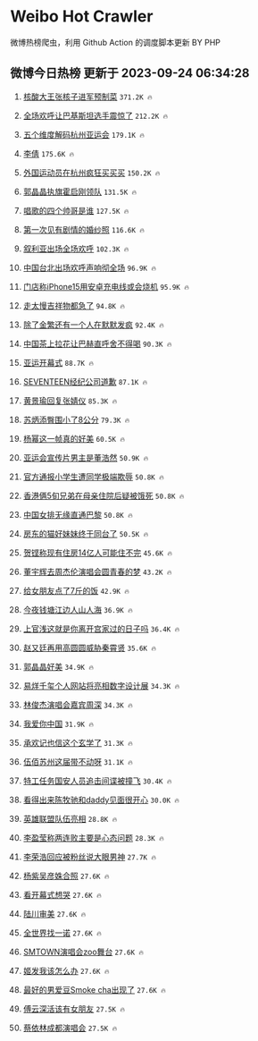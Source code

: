 # Weibo Hot Crawler 



微博热榜爬虫，利用 Github Action 的调度脚本更新 BY PHP 


## 微博今日热榜 更新于 2023-09-24 06:34:28 
1. [核酸大王张核子进军预制菜](https://s.weibo.com/weibo?q=%23%E6%A0%B8%E9%85%B8%E5%A4%A7%E7%8E%8B%E5%BC%A0%E6%A0%B8%E5%AD%90%E8%BF%9B%E5%86%9B%E9%A2%84%E5%88%B6%E8%8F%9C%23&t=31&band_rank=1&Refer=top) `371.2K 🔥` 

1. [全场欢呼让巴基斯坦选手震惊了](https://s.weibo.com/weibo?q=%23%E5%85%A8%E5%9C%BA%E6%AC%A2%E5%91%BC%E8%AE%A9%E5%B7%B4%E5%9F%BA%E6%96%AF%E5%9D%A6%E9%80%89%E6%89%8B%E9%9C%87%E6%83%8A%E4%BA%86%23&t=31&band_rank=2&Refer=top) `212.2K 🔥` 

1. [五个维度解码杭州亚运会](https://s.weibo.com/weibo?q=%23%E4%BA%94%E4%B8%AA%E7%BB%B4%E5%BA%A6%E8%A7%A3%E7%A0%81%E6%9D%AD%E5%B7%9E%E4%BA%9A%E8%BF%90%E4%BC%9A%23&t=31&band_rank=3&Refer=top) `179.1K 🔥` 

1. [李倩](https://s.weibo.com/weibo?q=%E6%9D%8E%E5%80%A9&t=31&band_rank=4&Refer=top) `175.6K 🔥` 

1. [外国运动员在杭州疯狂买买买](https://s.weibo.com/weibo?q=%23%E5%A4%96%E5%9B%BD%E8%BF%90%E5%8A%A8%E5%91%98%E5%9C%A8%E6%9D%AD%E5%B7%9E%E7%96%AF%E7%8B%82%E4%B9%B0%E4%B9%B0%E4%B9%B0%23&t=31&band_rank=5&Refer=top) `150.2K 🔥` 

1. [郭晶晶执旗霍启刚领队](https://s.weibo.com/weibo?q=%23%E9%83%AD%E6%99%B6%E6%99%B6%E6%89%A7%E6%97%97%E9%9C%8D%E5%90%AF%E5%88%9A%E9%A2%86%E9%98%9F%23&t=31&band_rank=6&Refer=top) `131.5K 🔥` 

1. [唱歌的四个帅哥是谁](https://s.weibo.com/weibo?q=%23%E5%94%B1%E6%AD%8C%E7%9A%84%E5%9B%9B%E4%B8%AA%E5%B8%85%E5%93%A5%E6%98%AF%E8%B0%81%23&t=31&band_rank=7&Refer=top) `127.5K 🔥` 

1. [第一次见有剧情的婚纱照](https://s.weibo.com/weibo?q=%E7%AC%AC%E4%B8%80%E6%AC%A1%E8%A7%81%E6%9C%89%E5%89%A7%E6%83%85%E7%9A%84%E5%A9%9A%E7%BA%B1%E7%85%A7&t=31&band_rank=8&Refer=top) `116.6K 🔥` 

1. [叙利亚出场全场欢呼](https://s.weibo.com/weibo?q=%23%E5%8F%99%E5%88%A9%E4%BA%9A%E5%87%BA%E5%9C%BA%E5%85%A8%E5%9C%BA%E6%AC%A2%E5%91%BC%23&t=31&band_rank=9&Refer=top) `102.3K 🔥` 

1. [中国台北出场欢呼声响彻全场](https://s.weibo.com/weibo?q=%23%E4%B8%AD%E5%9B%BD%E5%8F%B0%E5%8C%97%E5%87%BA%E5%9C%BA%E6%AC%A2%E5%91%BC%E5%A3%B0%E5%93%8D%E5%BD%BB%E5%85%A8%E5%9C%BA%23&t=31&band_rank=10&Refer=top) `96.9K 🔥` 

1. [门店称iPhone15用安卓充电线或会烧机](https://s.weibo.com/weibo?q=%23%E9%97%A8%E5%BA%97%E7%A7%B0iPhone15%E7%94%A8%E5%AE%89%E5%8D%93%E5%85%85%E7%94%B5%E7%BA%BF%E6%88%96%E4%BC%9A%E7%83%A7%E6%9C%BA%23&t=31&band_rank=11&Refer=top) `95.9K 🔥` 

1. [走太慢吉祥物都急了](https://s.weibo.com/weibo?q=%23%E8%B5%B0%E5%A4%AA%E6%85%A2%E5%90%89%E7%A5%A5%E7%89%A9%E9%83%BD%E6%80%A5%E4%BA%86%23&t=31&band_rank=12&Refer=top) `94.8K 🔥` 

1. [除了金繁还有一个人在默默发疯](https://s.weibo.com/weibo?q=%E9%99%A4%E4%BA%86%E9%87%91%E7%B9%81%E8%BF%98%E6%9C%89%E4%B8%80%E4%B8%AA%E4%BA%BA%E5%9C%A8%E9%BB%98%E9%BB%98%E5%8F%91%E7%96%AF&t=31&band_rank=13&Refer=top) `92.4K 🔥` 

1. [中国茶上拉花让巴赫直呼舍不得喝](https://s.weibo.com/weibo?q=%23%E4%B8%AD%E5%9B%BD%E8%8C%B6%E4%B8%8A%E6%8B%89%E8%8A%B1%E8%AE%A9%E5%B7%B4%E8%B5%AB%E7%9B%B4%E5%91%BC%E8%88%8D%E4%B8%8D%E5%BE%97%E5%96%9D%23&t=31&band_rank=14&Refer=top) `90.3K 🔥` 

1. [亚运开幕式](https://s.weibo.com/weibo?q=%23%E4%BA%9A%E8%BF%90%E5%BC%80%E5%B9%95%E5%BC%8F%23&t=31&band_rank=15&Refer=top) `88.7K 🔥` 

1. [SEVENTEEN经纪公司道歉](https://s.weibo.com/weibo?q=SEVENTEEN%E7%BB%8F%E7%BA%AA%E5%85%AC%E5%8F%B8%E9%81%93%E6%AD%89&t=31&band_rank=16&Refer=top) `87.1K 🔥` 

1. [黄景瑜回复张婧仪](https://s.weibo.com/weibo?q=%23%E9%BB%84%E6%99%AF%E7%91%9C%E5%9B%9E%E5%A4%8D%E5%BC%A0%E5%A9%A7%E4%BB%AA%23&t=31&band_rank=17&Refer=top) `85.3K 🔥` 

1. [苏炳添臀围小了8公分](https://s.weibo.com/weibo?q=%23%E8%8B%8F%E7%82%B3%E6%B7%BB%E8%87%80%E5%9B%B4%E5%B0%8F%E4%BA%868%E5%85%AC%E5%88%86%23&t=31&band_rank=18&Refer=top) `79.3K 🔥` 

1. [杨幂这一帧真的好美](https://s.weibo.com/weibo?q=%23%E6%9D%A8%E5%B9%82%E8%BF%99%E4%B8%80%E5%B8%A7%E7%9C%9F%E7%9A%84%E5%A5%BD%E7%BE%8E%23&t=31&band_rank=19&Refer=top) `60.5K 🔥` 

1. [亚运会宣传片男主是董浩然](https://s.weibo.com/weibo?q=%E4%BA%9A%E8%BF%90%E4%BC%9A%E5%AE%A3%E4%BC%A0%E7%89%87%E7%94%B7%E4%B8%BB%E6%98%AF%E8%91%A3%E6%B5%A9%E7%84%B6&t=31&band_rank=20&Refer=top) `50.9K 🔥` 

1. [官方通报小学生遭同学极端欺辱](https://s.weibo.com/weibo?q=%23%E5%AE%98%E6%96%B9%E9%80%9A%E6%8A%A5%E5%B0%8F%E5%AD%A6%E7%94%9F%E9%81%AD%E5%90%8C%E5%AD%A6%E6%9E%81%E7%AB%AF%E6%AC%BA%E8%BE%B1%23&t=31&band_rank=21&Refer=top) `50.8K 🔥` 

1. [香港俩5旬兄弟在母亲住院后疑被饿死](https://s.weibo.com/weibo?q=%23%E9%A6%99%E6%B8%AF%E4%BF%A95%E6%97%AC%E5%85%84%E5%BC%9F%E5%9C%A8%E6%AF%8D%E4%BA%B2%E4%BD%8F%E9%99%A2%E5%90%8E%E7%96%91%E8%A2%AB%E9%A5%BF%E6%AD%BB%23&t=31&band_rank=22&Refer=top) `50.8K 🔥` 

1. [中国女排无缘直通巴黎](https://s.weibo.com/weibo?q=%23%E4%B8%AD%E5%9B%BD%E5%A5%B3%E6%8E%92%E6%97%A0%E7%BC%98%E7%9B%B4%E9%80%9A%E5%B7%B4%E9%BB%8E%23&t=31&band_rank=23&Refer=top) `50.8K 🔥` 

1. [房东的猫好妹妹终于同台了](https://s.weibo.com/weibo?q=%23%E6%88%BF%E4%B8%9C%E7%9A%84%E7%8C%AB%E5%A5%BD%E5%A6%B9%E5%A6%B9%E7%BB%88%E4%BA%8E%E5%90%8C%E5%8F%B0%E4%BA%86%23&t=31&band_rank=24&Refer=top) `50.5K 🔥` 

1. [贺铿称现有住房14亿人可能住不完](https://s.weibo.com/weibo?q=%23%E8%B4%BA%E9%93%BF%E7%A7%B0%E7%8E%B0%E6%9C%89%E4%BD%8F%E6%88%BF14%E4%BA%BF%E4%BA%BA%E5%8F%AF%E8%83%BD%E4%BD%8F%E4%B8%8D%E5%AE%8C%23&t=31&band_rank=25&Refer=top) `45.6K 🔥` 

1. [董宇辉去周杰伦演唱会圆青春的梦](https://s.weibo.com/weibo?q=%23%E8%91%A3%E5%AE%87%E8%BE%89%E5%8E%BB%E5%91%A8%E6%9D%B0%E4%BC%A6%E6%BC%94%E5%94%B1%E4%BC%9A%E5%9C%86%E9%9D%92%E6%98%A5%E7%9A%84%E6%A2%A6%23&t=31&band_rank=26&Refer=top) `43.2K 🔥` 

1. [给女朋友点了7斤的饭](https://s.weibo.com/weibo?q=%23%E7%BB%99%E5%A5%B3%E6%9C%8B%E5%8F%8B%E7%82%B9%E4%BA%867%E6%96%A4%E7%9A%84%E9%A5%AD%23&t=31&band_rank=27&Refer=top) `42.9K 🔥` 

1. [今夜钱塘江边人山人海](https://s.weibo.com/weibo?q=%23%E4%BB%8A%E5%A4%9C%E9%92%B1%E5%A1%98%E6%B1%9F%E8%BE%B9%E4%BA%BA%E5%B1%B1%E4%BA%BA%E6%B5%B7%23&t=31&band_rank=28&Refer=top) `36.9K 🔥` 

1. [上官浅这就是你离开宫家过的日子吗](https://s.weibo.com/weibo?q=%23%E4%B8%8A%E5%AE%98%E6%B5%85%E8%BF%99%E5%B0%B1%E6%98%AF%E4%BD%A0%E7%A6%BB%E5%BC%80%E5%AE%AB%E5%AE%B6%E8%BF%87%E7%9A%84%E6%97%A5%E5%AD%90%E5%90%97%23&t=31&band_rank=29&Refer=top) `36.4K 🔥` 

1. [赵又廷再用高圆圆威胁秦霄贤](https://s.weibo.com/weibo?q=%23%E8%B5%B5%E5%8F%88%E5%BB%B7%E5%86%8D%E7%94%A8%E9%AB%98%E5%9C%86%E5%9C%86%E5%A8%81%E8%83%81%E7%A7%A6%E9%9C%84%E8%B4%A4%23&t=31&band_rank=30&Refer=top) `35.6K 🔥` 

1. [郭晶晶好美](https://s.weibo.com/weibo?q=%23%E9%83%AD%E6%99%B6%E6%99%B6%E5%A5%BD%E7%BE%8E%23&t=31&band_rank=31&Refer=top) `34.9K 🔥` 

1. [易烊千玺个人网站将亮相数字设计展](https://s.weibo.com/weibo?q=%23%E6%98%93%E7%83%8A%E5%8D%83%E7%8E%BA%E4%B8%AA%E4%BA%BA%E7%BD%91%E7%AB%99%E5%B0%86%E4%BA%AE%E7%9B%B8%E6%95%B0%E5%AD%97%E8%AE%BE%E8%AE%A1%E5%B1%95%23&t=31&band_rank=32&Refer=top) `34.3K 🔥` 

1. [林俊杰演唱会嘉宾周深](https://s.weibo.com/weibo?q=%23%E6%9E%97%E4%BF%8A%E6%9D%B0%E6%BC%94%E5%94%B1%E4%BC%9A%E5%98%89%E5%AE%BE%E5%91%A8%E6%B7%B1%23&t=31&band_rank=33&Refer=top) `34.3K 🔥` 

1. [我爱你中国](https://s.weibo.com/weibo?q=%E6%88%91%E7%88%B1%E4%BD%A0%E4%B8%AD%E5%9B%BD&t=31&band_rank=34&Refer=top) `31.9K 🔥` 

1. [承欢记也信这个玄学了](https://s.weibo.com/weibo?q=%23%E6%89%BF%E6%AC%A2%E8%AE%B0%E4%B9%9F%E4%BF%A1%E8%BF%99%E4%B8%AA%E7%8E%84%E5%AD%A6%E4%BA%86%23&t=31&band_rank=35&Refer=top) `31.3K 🔥` 

1. [伍佰苏州这届带不动呀](https://s.weibo.com/weibo?q=%E4%BC%8D%E4%BD%B0%E8%8B%8F%E5%B7%9E%E8%BF%99%E5%B1%8A%E5%B8%A6%E4%B8%8D%E5%8A%A8%E5%91%80&t=31&band_rank=36&Refer=top) `31.1K 🔥` 

1. [特工任务国安人员追击间谍被撞飞](https://s.weibo.com/weibo?q=%23%E7%89%B9%E5%B7%A5%E4%BB%BB%E5%8A%A1%E5%9B%BD%E5%AE%89%E4%BA%BA%E5%91%98%E8%BF%BD%E5%87%BB%E9%97%B4%E8%B0%8D%E8%A2%AB%E6%92%9E%E9%A3%9E%23&t=31&band_rank=37&Refer=top) `30.4K 🔥` 

1. [看得出来陈牧驰和daddy见面很开心](https://s.weibo.com/weibo?q=%23%E7%9C%8B%E5%BE%97%E5%87%BA%E6%9D%A5%E9%99%88%E7%89%A7%E9%A9%B0%E5%92%8Cdaddy%E8%A7%81%E9%9D%A2%E5%BE%88%E5%BC%80%E5%BF%83%23&t=31&band_rank=38&Refer=top) `30.0K 🔥` 

1. [英雄联盟队伍亮相](https://s.weibo.com/weibo?q=%23%E8%8B%B1%E9%9B%84%E8%81%94%E7%9B%9F%E9%98%9F%E4%BC%8D%E4%BA%AE%E7%9B%B8%23&t=31&band_rank=39&Refer=top) `28.8K 🔥` 

1. [李盈莹称两连败主要是心态问题](https://s.weibo.com/weibo?q=%23%E6%9D%8E%E7%9B%88%E8%8E%B9%E7%A7%B0%E4%B8%A4%E8%BF%9E%E8%B4%A5%E4%B8%BB%E8%A6%81%E6%98%AF%E5%BF%83%E6%80%81%E9%97%AE%E9%A2%98%23&t=31&band_rank=40&Refer=top) `28.3K 🔥` 

1. [李荣浩回应被粉丝说大眼男神](https://s.weibo.com/weibo?q=%23%E6%9D%8E%E8%8D%A3%E6%B5%A9%E5%9B%9E%E5%BA%94%E8%A2%AB%E7%B2%89%E4%B8%9D%E8%AF%B4%E5%A4%A7%E7%9C%BC%E7%94%B7%E7%A5%9E%23&t=31&band_rank=41&Refer=top) `27.7K 🔥` 

1. [杨紫吴彦姝合照](https://s.weibo.com/weibo?q=%23%E6%9D%A8%E7%B4%AB%E5%90%B4%E5%BD%A6%E5%A7%9D%E5%90%88%E7%85%A7%23&t=31&band_rank=42&Refer=top) `27.6K 🔥` 

1. [看开幕式想哭](https://s.weibo.com/weibo?q=%23%E7%9C%8B%E5%BC%80%E5%B9%95%E5%BC%8F%E6%83%B3%E5%93%AD%23&t=31&band_rank=43&Refer=top) `27.6K 🔥` 

1. [陆川审美](https://s.weibo.com/weibo?q=%E9%99%86%E5%B7%9D%E5%AE%A1%E7%BE%8E&t=31&band_rank=44&Refer=top) `27.6K 🔥` 

1. [全世界找一诺](https://s.weibo.com/weibo?q=%23%E5%85%A8%E4%B8%96%E7%95%8C%E6%89%BE%E4%B8%80%E8%AF%BA%23&t=31&band_rank=45&Refer=top) `27.6K 🔥` 

1. [SMTOWN演唱会zoo舞台](https://s.weibo.com/weibo?q=%23SMTOWN%E6%BC%94%E5%94%B1%E4%BC%9Azoo%E8%88%9E%E5%8F%B0%23&t=31&band_rank=46&Refer=top) `27.6K 🔥` 

1. [姬发我该怎么办](https://s.weibo.com/weibo?q=%E5%A7%AC%E5%8F%91%E6%88%91%E8%AF%A5%E6%80%8E%E4%B9%88%E5%8A%9E&t=31&band_rank=47&Refer=top) `27.6K 🔥` 

1. [最好的男爱豆Smoke cha出现了](https://s.weibo.com/weibo?q=%E6%9C%80%E5%A5%BD%E7%9A%84%E7%94%B7%E7%88%B1%E8%B1%86Smoke%20cha%E5%87%BA%E7%8E%B0%E4%BA%86&t=31&band_rank=48&Refer=top) `27.6K 🔥` 

1. [傅云深活该有女朋友](https://s.weibo.com/weibo?q=%23%E5%82%85%E4%BA%91%E6%B7%B1%E6%B4%BB%E8%AF%A5%E6%9C%89%E5%A5%B3%E6%9C%8B%E5%8F%8B%23&t=31&band_rank=49&Refer=top) `27.5K 🔥` 

1. [蔡依林成都演唱会](https://s.weibo.com/weibo?q=%23%E8%94%A1%E4%BE%9D%E6%9E%97%E6%88%90%E9%83%BD%E6%BC%94%E5%94%B1%E4%BC%9A%23&t=31&band_rank=50&Refer=top) `27.5K 🔥` 

